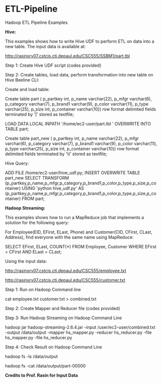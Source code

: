 # ETL-Pipeline
Hadoop ETL Pipeline Examples

**Hive:**

This examples shows how to write Hive UDF to perform ETL on data into a new table. The input data is available at:

http://rasinsrv07.cstcis.cti.depaul.edu/CSC555/SSBM1/part.tbl

Step 1: Create Hive UDF script (codes provided)

Step 2: Create tables, load data, perform transformation into new table on Hive Beeline CLI:

Create and load table:

Create table part (
p_partkey     int,
p_name        varchar(22),
p_mfgr        varchar(6),
p_category    varchar(7),
p_brand1      varchar(9),
p_color       varchar(11),
p_type        varchar(25),
p_size        int,
p_container   varchar(10))
row format delimited fields
terminated by '|' stored as textfile;

LOAD DATA LOCAL INPATH '/home/ec2-user/part.tbl '
OVERWRITE INTO TABLE part;

Create table part_new (
p_partkey     int,
p_name        varchar(22),
p_mfgr        varchar(6),
p_category    varchar(7),
p_brand1      varchar(9),
p_color       varchar(11),
p_type        varchar(25),
p_size        int,
p_container   varchar(10))
row format delimited fields
terminated by '\t' stored as textfile;

Hive Query:

ADD FILE /home/ec2-user/hive_udf.py; 
INSERT OVERWRITE TABLE part_new SELECT TRANSFORM (p_partkey,p_name,p_mfgr,p_category,p_brand1,p_color,p_type,p_size,p_container) 
USING 'python hive_udf.py' AS (p_partkey,p_name,p_mfgr,p_category,p_brand1,p_color,p_type,p_size,p_container) FROM part;


**Hadoop Streaming:**

This examples shows how to run a MapReduce job that implements a solution for the following query:

For Employee(EID, EFirst, ELast, Phone) and Customer(CID, CFirst, CLast, Address), find everyone with the same name using MapReduce:

SELECT EFirst, ELast, COUNT(*)
FROM Employee, Customer
WHERE EFirst = CFirst AND ELast = CLast;

Using the input data:

http://rasinsrv07.cstcis.cti.depaul.edu/CSC555/employee.txt

http://rasinsrv07.cstcis.cti.depaul.edu/CSC555/customer.txt

Step 1: Run on Hadoop Command line

cat employee.txt customer.txt > combined.txt

Step 2: Create Mapper and Reducer file (codes provided)

Step 3: Run Hadoop Streaming on Hadoop Command Line

hadoop jar hadoop-streaming-2.6.4.jar -input /user/ec2-user/combined.txt -output /data/output -mapper hs_mapper.py -reducer hs_reducer.py -file hs_mapper.py -file hs_reducer.py

Step 4: Check Result on Hadoop Command Line

hadoop fs -ls /data/output

hadoop fs -cat /data/output/part-00000

**Credits to Prof. Rasin for Input Data**
